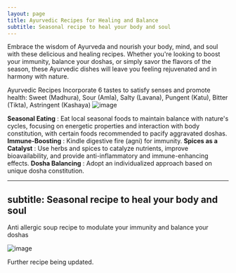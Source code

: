 ```yaml
---
layout: page
title: Ayurvedic Recipes for Healing and Balance
subtitle: Seasonal recipe to heal your body and soul
---
```

Embrace the wisdom of Ayurveda and nourish your body, mind, and soul with these delicious and healing recipes. Whether you're looking to boost your immunity, balance your doshas, or simply savor the flavors of the season, these Ayurvedic dishes will leave you feeling rejuvenated and in harmony with nature.

Ayurvedic Recipes	Incorporate 6 tastes to satisfy senses and promote health:
Sweet (Madhura), Sour (Amla), Salty (Lavana), Pungent (Katu), Bitter (Tikta), Astringent (Kashaya)
![image](https://github.com/rakiyoga/rakiyoga.github.io/assets/32105064/94da587a-63a2-427d-be87-1380d09eaeb8)

**Seasonal Eating** : Eat local seasonal foods to maintain balance with nature's cycles, focusing on energetic properties and interaction with body constitution, with certain foods recommended to pacify aggravated doshas.
**Immune-Boosting** :	Kindle digestive fire (agni) for immunity.
**Spices as a Catalyst** : Use herbs and spices to catalyze nutrients, improve bioavailability, and provide anti-inflammatory and immune-enhancing effects.
**Dosha Balancing** : Adopt an individualized approach based on unique dosha constitution.

---
subtitle: Seasonal recipe to heal your body and soul
---
Anti allergic soup recipe to modulate your immunity and balance your doshas

![image](https://github.com/rakiyoga/rakiyoga.github.io/assets/32105064/b7bfb3a0-083c-45e8-9895-62cbe824f7d9)


Further recipe being updated.
